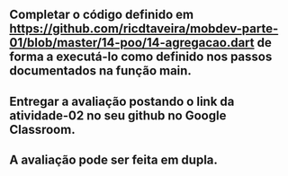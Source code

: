 ## Completar o código definido em https://github.com/ricdtaveira/mobdev-parte-01/blob/master/14-poo/14-agregacao.dart de forma a executá-lo como definido nos passos documentados na função main.
## Entregar a avaliação postando o link da atividade-02 no seu github no Google Classroom.
## A avaliação pode ser feita em dupla.
